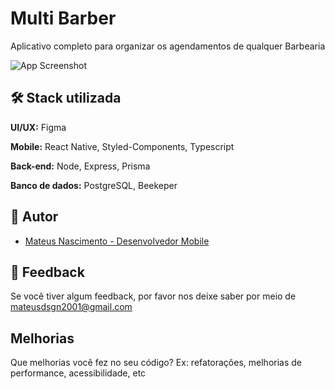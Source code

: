 
# Multi Barber

Aplicativo completo para organizar os agendamentos de qualquer Barbearia 

![App Screenshot](https://i.imgur.com/jAa8zkU_d.webp?maxwidth=760&fidelity=grand)


## 🛠 Stack utilizada

**UI/UX:** Figma

**Mobile:** React Native, Styled-Components, Typescript  

**Back-end:** Node, Express, Prisma

**Banco de dados:** PostgreSQL, Beekeper
## 🧠 Autor

- [Mateus Nascimento - Desenvolvedor Mobile](https://github.com/mateusDevFront)


## 💬 Feedback

Se você tiver algum feedback, por favor nos deixe saber por meio de mateusdsgn2001@gmail.com


## Melhorias

Que melhorias você fez no seu código? Ex: refatorações, melhorias de performance, acessibilidade, etc

